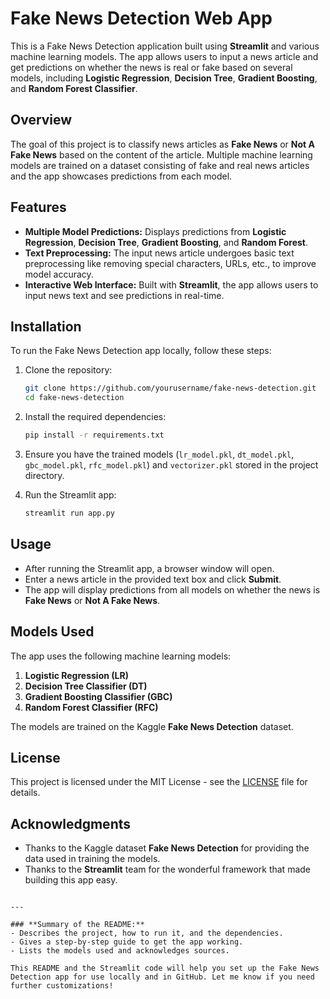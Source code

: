 
# Fake News Detection Web App

This is a Fake News Detection application built using **Streamlit** and various machine learning models. The app allows users to input a news article and get predictions on whether the news is real or fake based on several models, including **Logistic Regression**, **Decision Tree**, **Gradient Boosting**, and **Random Forest Classifier**.

## Overview

The goal of this project is to classify news articles as **Fake News** or **Not A Fake News** based on the content of the article. Multiple machine learning models are trained on a dataset consisting of fake and real news articles and the app showcases predictions from each model.

## Features
- **Multiple Model Predictions:** Displays predictions from **Logistic Regression**, **Decision Tree**, **Gradient Boosting**, and **Random Forest**.
- **Text Preprocessing:** The input news article undergoes basic text preprocessing like removing special characters, URLs, etc., to improve model accuracy.
- **Interactive Web Interface:** Built with **Streamlit**, the app allows users to input news text and see predictions in real-time.

## Installation

To run the Fake News Detection app locally, follow these steps:

1. Clone the repository:
   ```bash
   git clone https://github.com/yourusername/fake-news-detection.git
   cd fake-news-detection
   ```

2. Install the required dependencies:
   ```bash
   pip install -r requirements.txt
   ```

3. Ensure you have the trained models (`lr_model.pkl`, `dt_model.pkl`, `gbc_model.pkl`, `rfc_model.pkl`) and `vectorizer.pkl` stored in the project directory.

4. Run the Streamlit app:
   ```bash
   streamlit run app.py
   ```

## Usage

- After running the Streamlit app, a browser window will open.
- Enter a news article in the provided text box and click **Submit**.
- The app will display predictions from all models on whether the news is **Fake News** or **Not A Fake News**.

## Models Used

The app uses the following machine learning models:
1. **Logistic Regression (LR)**
2. **Decision Tree Classifier (DT)**
3. **Gradient Boosting Classifier (GBC)**
4. **Random Forest Classifier (RFC)**

The models are trained on the Kaggle **Fake News Detection** dataset.

## License

This project is licensed under the MIT License - see the [LICENSE](LICENSE) file for details.

## Acknowledgments

- Thanks to the Kaggle dataset **Fake News Detection** for providing the data used in training the models.
- Thanks to the **Streamlit** team for the wonderful framework that made building this app easy.

```

---

### **Summary of the README:**
- Describes the project, how to run it, and the dependencies.
- Gives a step-by-step guide to get the app working.
- Lists the models used and acknowledges sources.

This README and the Streamlit code will help you set up the Fake News Detection app for use locally and in GitHub. Let me know if you need further customizations!
